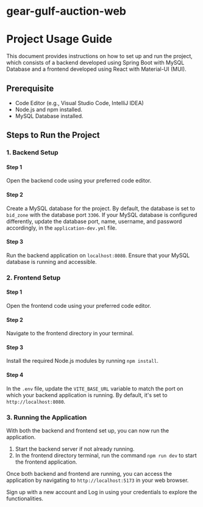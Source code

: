 # gear-gulf-auction-web

# Project Usage Guide

This document provides instructions on how to set up and run the project, which consists of a backend developed using Spring Boot with MySQL Database and a frontend developed using React with Material-UI (MUI).

## Prerequisite

- Code Editor (e.g., Visual Studio Code, IntelliJ IDEA)
- Node.js and npm installed.
- MySQL Database installed.

## Steps to Run the Project

### 1. Backend Setup

#### Step 1
Open the backend code using your preferred code editor.

#### Step 2
Create a MySQL database for the project. By default, the database is set to `bid_zone` with the database port `3306`. If your MySQL database is configured differently, update the database port, name, username, and password accordingly, in the `application-dev.yml` file.

#### Step 3
Run the backend application on `localhost:8080`. Ensure that your MySQL database is running and accessible.

### 2. Frontend Setup

#### Step 1
Open the frontend code using your preferred code editor.

#### Step 2
Navigate to the frontend directory in your terminal.

#### Step 3
Install the required Node.js modules by running `npm install`.

#### Step 4
In the `.env` file, update the `VITE_BASE_URL` variable to match the port on which your backend application is running. By default, it's set to `http://localhost:8080`.

### 3. Running the Application

With both the backend and frontend set up, you can now run the application.

1. Start the backend server if not already running.
2. In the frontend directory terminal, run the command `npm run dev` to start the frontend application.

Once both backend and frontend are running, you can access the application by navigating to `http://localhost:5173` in your web browser.

Sign up with a new account and Log in using your credentials to explore the functionalities.

